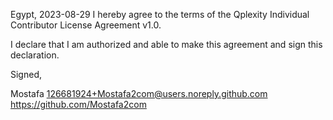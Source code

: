 Egypt, 2023-08-29
I hereby agree to the terms of the Qplexity Individual Contributor License Agreement v1.0.

I declare that I am authorized and able to make this agreement and sign this declaration.

Signed,

Mostafa 126681924+Mostafa2com@users.noreply.github.com https://github.com/Mostafa2com

